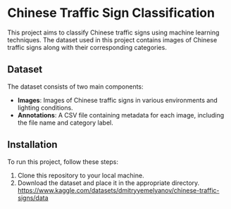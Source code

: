 # Chinese Traffic Sign Classification

This project aims to classify Chinese traffic signs using machine learning techniques. The dataset used in this project contains images of Chinese traffic signs along with their corresponding categories.

## Dataset

The dataset consists of two main components:

- **Images**: Images of Chinese traffic signs in various environments and lighting conditions.
- **Annotations**: A CSV file containing metadata for each image, including the file name and category label.

## Installation

To run this project, follow these steps:

1. Clone this repository to your local machine.
2. Download the dataset and place it in the appropriate directory.
   https://www.kaggle.com/datasets/dmitryyemelyanov/chinese-traffic-signs/data
